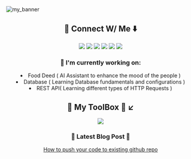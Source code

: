 <img src="https://user-images.githubusercontent.com/78366601/201514045-437f506e-47b2-4ff4-aeeb-6bff6bf9b89e.gif" align="center" alt="my_banner"/>
<div align="center">
   <div>
    <h2>📌 Connect W/ Me ⬇️ </h2>
    <a href="https://www.facebook.com/atherv.v.patil/"><img src="https://img.icons8.com/doodle/48/null/facebook-new.png"/></a>
    <a href="https://www.linkedin.com/in/atherv-patil-4a86691b1/"><img src="https://img.icons8.com/doodle/48/000000/linkedin--v2.png"/></a>
    <a href="https://www.instagram.com/athervvpatil/"><img src="https://img.icons8.com/doodle/48/null/instagram--v1.png"/></a>
    <a href="mailto:athervpatil05@gmail.com"><img src="https://img.icons8.com/doodle/48/null/gmail-new.png"/></a>
    <a href="https://discord.com/channels/753199090468388864/"><img src="https://img.icons8.com/doodle/48/null/discord-logo.png"/></a> 
    <a href="https://open.spotify.com/user/31jvid3zyvvwhjs44zmurjfh4bwu?si=bff82bef985041bf"><img src="https://img.icons8.com/doodle/48/000000/spotify-for-artists.png"/></a>
  </div>
  <div align="center">
    <h3> 📌 I'm currently working on: </h3>
    <li>Food Deed ( AI Assistant to enhance the mood of the people )</>
    <li>Database ( Learning Database fundamentals and configurations )</>
    <li>REST API( Learning different types of HTTP Requests )</>
  </div>  
  <div>
    <h4></h4>
  </div>
  <div>
    <h2>📌 My ToolBox 🧰 ↙️ </h2>
    <p align="center">
      <a href="https://skillicons.dev">
        <img src="https://skillicons.dev/icons?i=python,django,html,css,git,github,vscode,gcp,heroku,mysql,sqlite"/>
      </a>
    </p>
  </div>
  <div>
    <h3>📌 Latest Blog Post 📝 </h3>
    <a href="https://medium.com/@athervpatil05/how-to-push-your-code-to-an-existing-github-repository-5d13471286ff">How to push your code to existing github repo</a>
  </div>
</div>
